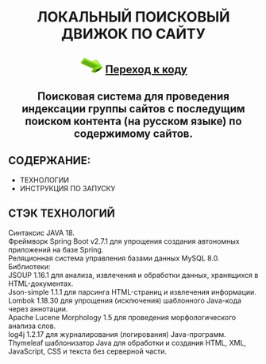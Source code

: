 <h1 align="center">ЛОКАЛЬНЫЙ ПОИСКОВЫЙ ДВИЖОК ПО САЙТУ</h1>
<h2 align="center"><img src="https://github.com/vadimsa3/searchengine/blob/master/src/main/resources/raw/target.gif" height="32"/>
<a href="https://github.com/vadimsa3/searchengine/tree/master/src/main/java/searchengine" target="_blank">Переход к коду</a></h2>
<h2 align="center">Поисковая система для проведения индексации группы сайтов с последущим поиском контента (на русском языке) по содержимому сайтов.</h2>

## **СОДЕРЖАНИЕ:** ##
* ТЕХНОЛОГИИ
* ИНСТРУКЦИЯ ПО ЗАПУСКУ
## **СТЭК ТЕХНОЛОГИЙ** ##  
Синтаксис JAVA 18.  
Фреймворк Spring Boot v2.7.1 для упрощения создания автономных приложений на базе Spring.  
Реляционная система управления базами данных MySQL 8.0.  
Библиотеки:   
JSOUP 1.16.1 для анализа, извлечения и обработки данных, хранящихся в HTML-документах.  
Json-simple 1.1.1 для парсинга HTML-страниц и извлечения информации.  
Lombok 1.18.30 для упрощения (исключения) шаблонного Java-кода через аннотации.               
Apache Lucene Morphology 1.5 для проведения морфологического анализа слов.  
log4j 1.2.17 для журналирования (логирования) Java-программ.  
Thymeleaf шаблонизатор Java для обработки и создания HTML, XML, JavaScript, CSS и текста без серверной части.  
